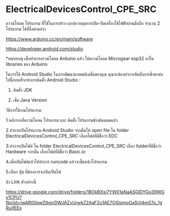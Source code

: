 # ElectricalDevicesControl_CPE_SRC

ดาวน์โหลด โปรแกรม ที่ใช้ในการสร้าง แอปควบคุมการเปิด-ปิดเครื่องใช้ไฟฟ้าผ่านมือถือ จำนวน 2 โปรแกรม ได้ที่ลิ้งด่านล่าง

https://www.arduino.cc/en/main/software

https://developer.android.com/studio

*หมายเหตุ เมื่อทำการดาวน์โหลด Arduino แล้ว ให้ดาวน์โหลด Microgear esp32 ลงใน libraries ของ Arduino

ในการใช้ Android Studio ในการพัฒนาแอพพลิเคชั่นของคุณ คุณจะต้องทำการติดตั้งการพึ่งพาต่อไปนี้ก่อนที่จะทำการติดตั้ง Android Studio :

1. ติดตั้ง JDK

2. เช็ค Java Version

วิธีการใช้งานโปรแกรม

1.หลังจากที่ดาวน์โหลด โปรแกรม และ ติดตั้ง โปรแกรมข้างต้นหมดแล้ว 

2.ทำการเปิดโปรแกรม Android Studio จากนั้นให้ open file ใน folder ElectricalDevicesControl_CPE_SRC เลือกไฟล์ที่มีชื่อว่า EDC

3.ทำการเปิดไฟล์ ใน folder ElectricalDevicesControl_CPE_SRC เลือก folderที่มีชื่อว่า Hardware จากนั้น เลือกไฟล์ที่มีชื่อว่า ฺBasic.io

4.เมื่อเปิดไฟล์แล้วให้ทำการ runcode แล้วจะขึ้นหน้าโปรแกรม

5.เลือก ปุ่ม ที่ต้องการจะเปิด/ปิดไฟ

ดัง Link ตัวอย่างนี้

https://drive.google.com/drive/folders/1BOkBXsi7YW01aNaASGlDYGo39WGv1CPU?fbclid=IwAR00pwZIbsirDWJAZvUrwkZ2AaF2u1AE7OSIqmoGa5Ul4mS7o_fgRujfEEs
